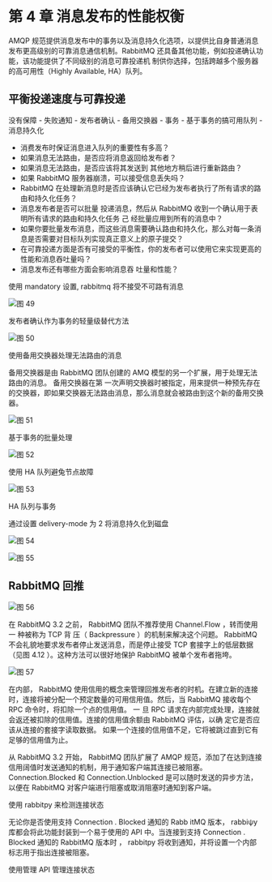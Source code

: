 # 第 4 章 消息发布的性能权衡

AMQP 规范提供消息发布中的事务以及消息持久化选项，以提供比自身普通消息发布更高级别的可靠消息通信机制。RabbitMQ 还具备其他功能，例如投递确认功能，该功能提供了不同级别的消息可靠投递机
制供你选择，包括跨越多个服务器的高可用性（Highly Available, HA）队列。

## 平衡投递速度与可靠投递

没有保障 - 失败通知 - 发布者确认 - 备用交换器 - 事务 - 基于事务的搞可用队列 - 消息持久化

- 消费发布时保证消息进入队列的重要性有多高？
- 如果消息无法路由，是否应将消息返回给发布者？
- 如果消息无法路由，是否应该将其发送到 其他地方稍后进行重新路由？
- 如果 RabbitMQ 服务器崩溃，可以接受信息丢失吗？
- RabbitMQ 在处理新消息时是否应该确认它已经为发布者执行了所有请求的路由和持久化任务？
- 消息发布者是否可以批量 投递消息，然后从 RabbitMQ 收到一个确认用于表明所有请求的路由和持久化任务 己 经批量应用到所有的消息中？
- 如果你要批量发布消息，而这些消息需要确认路由和持久化，那么对每一条消息是否需要对目标队列实现真正意义上的原子提交？
- 在可靠投递方面是否有可接受的平衡性，你的发布者可以使用它来实现更高的性能和消息吞吐量吗？
- 消息发布还有哪些方面会影响消息吞 吐量和性能？

使用 mandatory 设置, rabbitmq 将不接受不可路有消息

![图 49](https://shubuzuo.coding.net/p/image-host/d/image-host/git/raw/master/images/2022-07/2022-07-19/pic_1658199876426-48.png)  

发布者确认作为事务的轻量级替代方法

![图 50](https://shubuzuo.coding.net/p/image-host/d/image-host/git/raw/master/images/2022-07/2022-07-19/pic_1658200034742-46.png)  

使用备用交换器处理无法路由的消息

备用交换器是由 RabbitMQ 团队创建的 AMQ 模型的另一个扩展，用于处理无法路由的消息。 备用交换器在第 一次声明交换器时被指定，用来提供一种预先存在 的交换器，即如果交换器无法路由消息，那么消息就会被路由到这个新的备用交换器。

![图 51](https://shubuzuo.coding.net/p/image-host/d/image-host/git/raw/master/images/2022-07/2022-07-19/pic_1658200149511-11.png)  

基于事务的批量处理

![图 52](https://shubuzuo.coding.net/p/image-host/d/image-host/git/raw/master/images/2022-07/2022-07-19/pic_1658200206223-12.png)  

使用 HA 队列避兔节点故障

![图 53](https://shubuzuo.coding.net/p/image-host/d/image-host/git/raw/master/images/2022-07/2022-07-19/pic_1658200301611-29.png)  

HA 队列与事务

通过设置 delivery-mode 为 2 将消息持久化到磁盘

![图 54](https://shubuzuo.coding.net/p/image-host/d/image-host/git/raw/master/images/2022-07/2022-07-19/pic_1658200367233-30.png)  

![图 55](https://shubuzuo.coding.net/p/image-host/d/image-host/git/raw/master/images/2022-07/2022-07-19/pic_1658200389300-46.png)  

## RabbitMQ 回推

![图 56](https://shubuzuo.coding.net/p/image-host/d/image-host/git/raw/master/images/2022-07/2022-07-19/pic_1658200464399-4.png)  

在 RabbitMQ 3.2 之前， RabbitMQ 团队不推荐使用 Channel.Flow ，转而使用 一 种被称为 TCP 背 压（ Backpressure ）的机制来解决这个问题。 RabbitMQ 不会礼貌地要求发布者停止发送消息，而是停止接受 TCP 套接字上的低层数据（见图 4.12 ）。这种方法可以很好地保护 RabbitMQ 被单个发布者拖垮。

![图 57](https://shubuzuo.coding.net/p/image-host/d/image-host/git/raw/master/images/2022-07/2022-07-19/pic_1658200477499-39.png)  

在内部， RabbitMQ 使用信用的概念来管理回推发布者的时机。在建立新的连接时，连接将被分配一个预定数量的可用信用值。然后，当 RabbitMQ 接收每个 RPC 命令时，将扣除一个点的信用值。 一 旦 RPC 请求在内部完成处理，连接就会返还被扣除的信用值。连接的信用值余额由 RabbitMQ 评估，以确 定它是否应该从连接的套接字读取数据。 如果一个连接的信用值不足，它将被跳过直到它有足够的信用值为止。

从 RabbitMQ 3.2 开始， RabbitMQ 团队扩展了 AMQP 规范，添加了在达到连接信用阔值时发送通知的机制，用于通知客户端其连接已被阻塞。Connection.Blocked 和 Connection.Unblocked 是可以随时发送的异步方法，以便在 RabbitMQ 对客户端进行阻塞或取消阻塞时通知到客户端。

使用 rabbitpy 来检测连接状态

无论你是否使用支持 Connection . Blocked 通知的 Rabb itMQ 版本， rabbiψy 库都会将此功能封装到一个易于使用的 API 中。当连接到支持 Connection . Blocked 通知的 RabbitMQ 版本时 ， rabbitpy 将收到通知，并将设置一个内部标志用于指出连接被阻塞。

使用管理 API 管理连接状态





